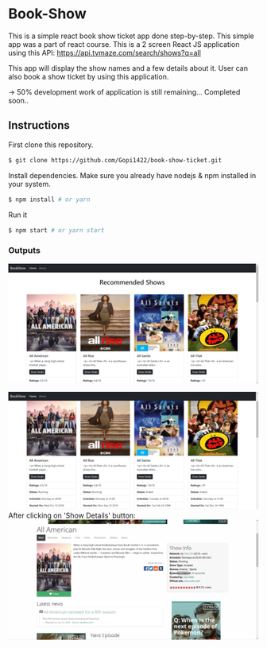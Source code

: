 # Book-Show

This is a simple react book show ticket app done step-by-step. This simple app was a part of react course.
This is a 2 screen React JS application using this API: 
https://api.tvmaze.com/search/shows?q=all

This app will display the show names and a few details about it. User can also book a show ticket by using this application.

-> 50% development work of application is still remaining...
Completed soon..


## Instructions
First clone this repository.
```bash
$ git clone https://github.com/Gopi1422/book-show-ticket.git
```
Install dependencies. Make sure you already have nodejs & npm installed in your system.
```bash
$ npm install # or yarn
```
Run it
```bash
$ npm start # or yarn start
```

### Outputs 
![Output-1](https://github.com/Gopi1422/book-show-ticket/blob/f5ae6ed1a079da9ae2868afa6718633b0d552fb8/output/1.png)

![Output-2](https://github.com/Gopi1422/book-show-ticket/blob/f5ae6ed1a079da9ae2868afa6718633b0d552fb8/output/2.png)
After clicking on 'Show Details' button:
![Output-3](https://github.com/Gopi1422/book-show-ticket/blob/f5ae6ed1a079da9ae2868afa6718633b0d552fb8/output/3.png)

